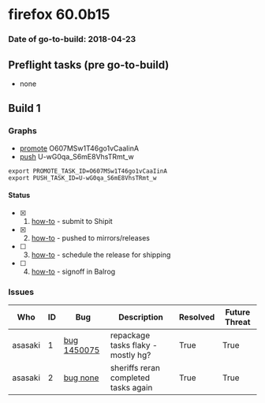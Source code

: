 # firefox 60.0b15

### Date of go-to-build: 2018-04-23

## Preflight tasks (pre go-to-build)
- none

## Build 1  

### Graphs
* [promote](https://tools.taskcluster.net/push-inspector/#/O607MSw1T46go1vCaaIinA) O607MSw1T46go1vCaaIinA
* [push](https://tools.taskcluster.net/push-inspector/#/U-wG0qa_S6mE8VhsTRmt_w) U-wG0qa_S6mE8VhsTRmt_w
```
export PROMOTE_TASK_ID=O607MSw1T46go1vCaaIinA
export PUSH_TASK_ID=U-wG0qa_S6mE8VhsTRmt_w
```


#### Status
- [x] 1.  [how-to](https://wiki.mozilla.org/Release:Release_Automation_on_Mercurial:Starting_a_Release#Submit_to_Ship_It)  - submit to Shipit
- [x] 2.  [how-to](https://github.com/mozilla-releng/releasewarrior-2.0/blob/master/docs/release-promotion/desktop/howto.md#push-artifacts-to-releases-directory)  - pushed to mirrors/releases
- [ ] 3.  [how-to](https://github.com/mozilla-releng/releasewarrior-2.0/blob/master/docs/release-promotion/desktop/howto.md#ship-the-release)  - schedule the release for shipping
- [ ] 4.  [how-to](https://github.com/mozilla-releng/releasewarrior-2.0/blob/master/docs/release-promotion/desktop/howto.md#obtain-sign-offs-for-changes)  - signoff in Balrog

### Issues
| Who                 | ID               | Bug                                                                 | Description                | Resolved                | Future Threat                |
| ------------------- | ---------------- | ------------------------------------------------------------------- | -------------------------- | ----------------------- | ---------------------------- |
| asasaki  | 1 | [bug 1450075](https://bugzil.la/1450075)        | repackage tasks flaky - mostly hg? | True | True |
| asasaki  | 2 | [bug none](https://bugzil.la/none)        | sheriffs reran completed tasks again | True | True |


